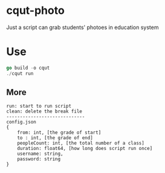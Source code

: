 # cqut-photo

Just a script can grab students' photoes in education system

# Use
```go
go build -o cqut
./cqut run
```

## More
```
run: start to run script
clean: delete the break file
-----------------------------
config.json
{
	from: int, [the grade of start]
	to : int, [the grade of end]
	peopleCount: int, [the total number of a class]
	duration: float64, [how long does script run once]
	username: string,
	password: string
}
```